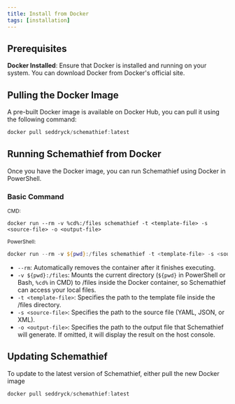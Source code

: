 ```yaml
---
title: Install from Docker
tags: [installation]
---
```

## Prerequisites

**Docker Installed**: Ensure that Docker is installed and running on your system. You can download Docker from Docker's official site.

## Pulling the Docker Image

A pre-built Docker image is available on Docker Hub, you can pull it using the following command:

```powershell
docker pull seddryck/schemathief:latest
```

## Running Schemathief from Docker

Once you have the Docker image, you can run Schemathief using Docker in PowerShell.

### Basic Command

<sub>CMD:</sub>
```CMD
docker run --rm -v %cd%:/files schemathief -t <template-file> -s <source-file> -o <output-file>
```

<sub>PowerShell:</sub>
```powershell
docker run --rm -v ${pwd}:/files schemathief -t <template-file> -s <source-file> -o <output-file>
```

- `--rm`: Automatically removes the container after it finishes executing.
- `-v ${pwd}:/files`: Mounts the current directory (`${pwd}` in PowerShell or Bash, `%cd%` in CMD) to /files inside the Docker container, so Schemathief can access your local files.
- `-t <template-file>`: Specifies the path to the template file inside the /files directory.
- `-s <source-file>`: Specifies the path to the source file (YAML, JSON, or XML).
- `-o <output-file>`: Specifies the path to the output file that Schemathief will generate. If omitted, it will display the result on the host console.

## Updating Schemathief

To update to the latest version of Schemathief, either pull the new Docker image

```powershell
docker pull seddryck/schemathief:latest
```
